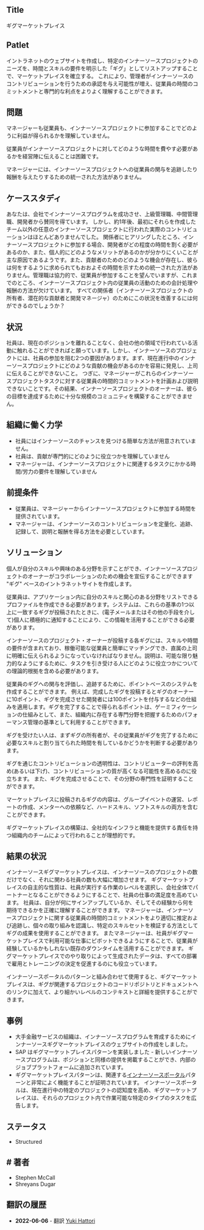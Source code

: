 ## Title

ギグマーケットプレイス

## Patlet  

イントラネットのウェブサイトを作成し、特定のインナーソースプロジェクトのニーズを、時間とスキルの要件を明示した「ギグ」としてリストアップすることで、マーケットプレイスを確立する。 
これにより、管理者がインナーソースのコントリビューションを行うための承認を与え可能性が増え、従業員の時間のコミットメントと専門的な利点をよりよく理解することができます。

## 問題

マネージャーも従業員も、インナーソースプロジェクトに参加することでどのように利益が得られるかを理解していません。

従業員がインナーソースプロジェクトに対してどのような時間を費やす必要があるかを経営陣に伝えることは困難です。

マネージャーには、インナーソースプロジェクトへの従業員の関与を追跡したり報酬を与えたりするための統一された方法がありません。

## ケーススタディ

あなたは、会社でインナーソースプログラムを成功させ、上級管理職、中間管理職、開発者から賛同を得ています。 しかし、約1年後、最初にそれらを作成したチーム以外の任意のインナーソースプロジェクトに行われた実際のコントリビューションはほとんどありませんでした。 関係者にヒアリングしたところ、インナーソースプロジェクトに参加する場合、開発者がどの程度の時間を割く必要があるのか、また、個人的にどのようなメリットがあるのかが分かりにくいことが主な原因であるようです。また、貢献者のためのどのような機会が存在し、彼らは何をするように求められてもおおよその時間を示すための統一された方法がありません。管理職は協力的で、従業員が参加することを望んでいますが、これまでのところ、インナーソースプロジェクト内の従業員の活動のための会計処理や報酬の方法が欠けています。 すべての関係者（インナーソースプロジェクトの所有者、潜在的な貢献者と開発マネージャ）のためにこの状況を改善するには何ができるのでしょうか？

## 状況

社員は、現在のポジションを離れることなく、会社の他の領域で行われている活動に触れることができればと願っています。しかし、インナーソースのプロジェクトには、社員の参加を阻む2つの要因があります。まず、現在進行中のインナーソースプロジェクトにどのような貢献の機会があるのかを容易に発見し、上司に伝えることができないこと。 つぎに、マネージャーがこれらのインナーソースプロジェクトタスクに対する従業員の時間的コミットメントを計画および説明できないことです。その結果、インナーソースプロジェクトのオーナーは、彼らの目標を達成するために十分な規模のコミュニティを構築することができません。

## 組織に働く力学

* 社員にはインナーソースのチャンスを見つける簡単な方法が用意されていません。
* 社員は、貢献が専門的にどのように役立つかを理解していません
* マネージャーは、インナーソースプロジェクトに関連するタスクにかかる時間/労力の要件を理解していません

## 前提条件

* 従業員は、マネージャーからインナーソースプロジェクトに参加する時間を提供されています。
* マネージャーは、インナーソースのコントリビューションを定量化、追跡、記録して、説明と報酬を得る方法を必要としています。

## ソリューション

個人が自分のスキルや興味のある分野を示すことができ、インナーソースプロジェクトのオーナーがコラボレーションのための機会を宣伝することができます "ギグ" ベースのイントラネットサイトを作成します。

従業員は、アプリケーション内に自分のスキルと関心のある分野をリストできるプロファイルを作成できる必要があります。システムは、これらの基準の1つ以上に一致するギグが投稿されたときに、(電子メールまたはその他の手段を介して)個人に積極的に通知することにより、この情報を活用することができる必要があります。

インナーソースのプロジェクト・オーナーが投稿する各ギグには、スキルや時間の要件が含まれており、稼働可能な従業員と簡単にマッチングでき、直属の上司に明確に伝えられるようになっていなければなりません。説明は、可能な限り魅力的なようにするために、タスクを引き受ける人にどのように役立つかについての理論的根拠を含める必要があります。

従業員のギグへの関与を評価し、追跡するために、ポイントベースのシステムを作成することができます。 例えば、完成したギグを投稿するとギグのオーナーに10ポイント、ギグを完成させた開発者には100ポイントを付与するなどの仕組みを適用します。ギグを完了することで得られるポイントは、ゲーミフィケーションの仕組みとして、また、組織内に存在する専門分野を把握するためのパフォーマンス管理の基準として利用することができます。

ギグを受けたい人は、まずギグの所有者が、その従業員がギグを完了するために必要なスキルと割り当てられた時間を有しているかどうかを判断する必要があります。

ギグを通じたコントリビューションの透明性は、コントリビューターの評判を高め(あるいは下げ)、コントリビューションの質が高くなる可能性を高めるのに役立ちます。 また、ギグを完成させることで、その分野の専門性を証明することができます。 

マーケットプレイスに投稿されるギグの内容は、グループイベントの運営、レポートの作成、メンターへの依頼など、ハードスキル、ソフトスキルの両方を含むことができます。

ギグマーケットプレイスの構築は、全社的なインフラと機能を提供する責任を持つ組織内のチームによって行われることが理想的です。

## 結果の状況

インナーソースギグマーケットプレイスは、インナーソースのプロジェクトの数だけでなく、それに関わる社員の数も大幅に増加させます。 ギグマーケットプレイスの自主的な性質は、社員が実行する作業のレベルを選択し、会社全体でパートナーとなることができるようにすることで、社員の仕事の満足度を高めています。 社員は、自分が何にサインアップしているか、そしてその経験から何を期待できるかを正確に理解することができます。 マネージャーは、インナーソースプロジェクトに関する従業員の時間的コミットメントをより適切に推定および追跡し、個々の取り組みを認識し、特定のスキルセットを検証する方法としてギグの成果を使用することができます。 またマネージャーは、社員がギグマーケットプレイスで利用可能な仕事にピボットできるようにすることで、従業員が経験しているかもしれない既存のダウンタイムを活用することができます。 ギグマーケットプレイスでのやり取りによって生成されたデータは、すべての部署で雇用とトレーニングの決定を促進するのにも役立っています。


インナーソースポータルのパターンと組み合わせて使用すると、ギグマーケットプレイスは、ギグが関連するプロジェクトのコードリポジトリとドキュメントへのリンクに加えて、より細かいレベルのコンテキストと詳細を提供することができます。

## 事例

* 大手金融サービスの組織は、インナーソースプログラムを育成するためにインナーソースギグマーケットプレイスのウェブサイトの作成をしました。
* SAP はギグマーケットプレイスパターンを実装しました - 新しいインナーソースプログラムは、ポジションと同様の提供を掲載することができ、内部のジョブプラットフォームに追加されています。
* ギグマーケットプレイスパターンは、関連する[インナーソースポータル](./innersource-portal.md)パターンと非常によく機能することが証明されています。 インナーソースポータルは、現在進行中の特定のプロジェクトの認知度を高め、ギグマーケットプレイスは、それらのプロジェクト内で作業可能な特定のタイプのタスクを広告します。

## ステータス

* Structured

## # 著者

* Stephen McCall
* Shreyans Dugar

## 翻訳の履歴
- **2022-06-06** - 翻訳 [Yuki Hattori](https://github.com/yuhattor)
